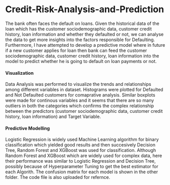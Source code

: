 # Credit-Risk-Analysis-and-Prediction
The bank often faces the default on loans. Given the historical data of the loan which has the customer sociodemographic data, customer credit history, loan information and whether they defaulted or not, we can analyse the data to get more insights into the factors responsible for Defaulting. Furthermore, I have attempted to develop a predictive model where in future if a new customer applies for loan then bank can feed the customer sociodemographic data, customer credit history, loan information into the model to predict whether he is going to default on loan payments or not. 

#### Visualization
Data Analysis was performed to visualize the trends and relationships among different variables in dataset. Histograms were plotted for Defaulted and Not Defaulted customers for comaprative analysis. Similar boxplots were made for continous variables and it seems that there are so many outliers in both the categories which confirms the complex relationship between the predictors (customer sociodemographic data, customer credit history, loan information) and Target Variable.

#### Predictive Modelling
Logistic Regression is widely used Machine Learning algorithm for binary classification which yielded good results and then succesively Decision Tree, Random Forest and XGBoost was used for classification. Although Random Forest and XGBoost which are widely used for complex data, here their performance was similar to Logistic Regression and Decision Tree, possibly because of Hyperparameter Tuning to get the best estimator for each Algorith. The confusion matrix for each model is shown in the other folder. The code file is also uploaded for refernce.
